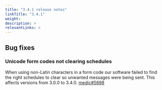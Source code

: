 ```yaml
---
title: "3.4.1 release notes"
linkTitle: "3.4.1"
weight: 
description: >
relevantLinks: >
---
```


## Bug fixes

### Unicode form codes not clearing schedules

When using non-Latin characters in a form code our software failed to find the right schedules to clear so unwanted messages were being sent. This affects versions from 3.0.0 to 3.4.0. [medic#5698](https://github.com/medic/medic/issues/5698)
